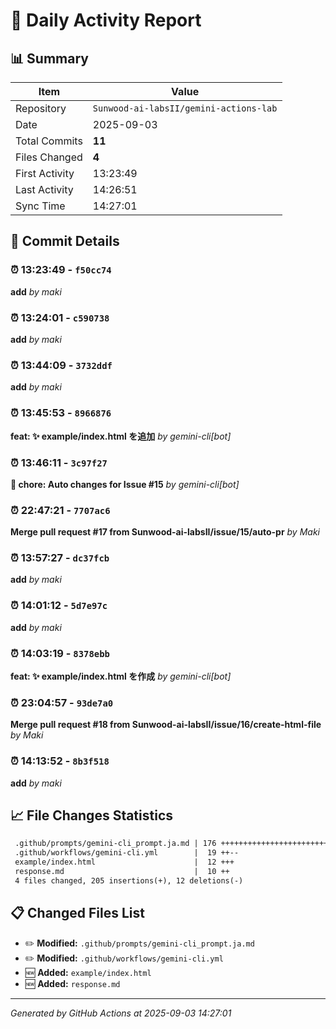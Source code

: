 # 📅 Daily Activity Report

## 📊 Summary
| Item | Value |
|------|-------|
| Repository | `Sunwood-ai-labsII/gemini-actions-lab` |
| Date | 2025-09-03 |
| Total Commits | **11** |
| Files Changed | **4** |
| First Activity | 13:23:49 |
| Last Activity | 14:26:51 |
| Sync Time | 14:27:01 |

## 📝 Commit Details

### ⏰ 13:23:49 - `f50cc74`
**add**
*by maki*

### ⏰ 13:24:01 - `c590738`
**add**
*by maki*

### ⏰ 13:44:09 - `3732ddf`
**add**
*by maki*

### ⏰ 13:45:53 - `8966876`
**feat: ✨ example/index.html を追加**
*by gemini-cli[bot]*

### ⏰ 13:46:11 - `3c97f27`
**🔧 chore: Auto changes for Issue #15**
*by gemini-cli[bot]*

### ⏰ 22:47:21 - `7707ac6`
**Merge pull request #17 from Sunwood-ai-labsII/issue/15/auto-pr**
*by Maki*

### ⏰ 13:57:27 - `dc37fcb`
**add**
*by maki*

### ⏰ 14:01:12 - `5d7e97c`
**add**
*by maki*

### ⏰ 14:03:19 - `8378ebb`
**feat: ✨ example/index.html を作成**
*by gemini-cli[bot]*

### ⏰ 23:04:57 - `93de7a0`
**Merge pull request #18 from Sunwood-ai-labsII/issue/16/create-html-file**
*by Maki*

### ⏰ 14:13:52 - `8b3f518`
**add**
*by maki*

## 📈 File Changes Statistics

```diff
 .github/prompts/gemini-cli_prompt.ja.md | 176 +++++++++++++++++++++++++++++++-
 .github/workflows/gemini-cli.yml        |  19 ++--
 example/index.html                      |  12 +++
 response.md                             |  10 ++
 4 files changed, 205 insertions(+), 12 deletions(-)
```

## 📋 Changed Files List

- ✏️ **Modified:** `.github/prompts/gemini-cli_prompt.ja.md`
- ✏️ **Modified:** `.github/workflows/gemini-cli.yml`
- 🆕 **Added:** `example/index.html`
- 🆕 **Added:** `response.md`

---
*Generated by GitHub Actions at 2025-09-03 14:27:01*
